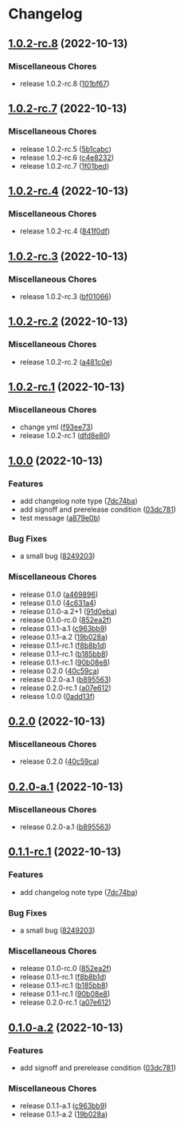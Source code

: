 # Changelog

## [1.0.2-rc.8](https://github.com/bowentan/test-workflow/compare/v1.0.2-rc.7...v1.0.2-rc.8) (2022-10-13)


### Miscellaneous Chores

* release 1.0.2-rc.8 ([101bf67](https://github.com/bowentan/test-workflow/commit/101bf673d5d9cb12931385226a404dd2fe73a180))

## [1.0.2-rc.7](https://github.com/bowentan/test-workflow/compare/v1.0.2-rc.4...v1.0.2-rc.7) (2022-10-13)


### Miscellaneous Chores

* release 1.0.2-rc.5 ([5b1cabc](https://github.com/bowentan/test-workflow/commit/5b1cabc9986bdf03d4111d3771dd8505b7e5835d))
* release 1.0.2-rc.6 ([c4e8232](https://github.com/bowentan/test-workflow/commit/c4e82329ddf6a7a6a7a18ecfc2f4c461430ce776))
* release 1.0.2-rc.7 ([1f01bed](https://github.com/bowentan/test-workflow/commit/1f01bed11345b48131bbb7b5c62f3dda094a418f))

## [1.0.2-rc.4](https://github.com/bowentan/test-workflow/compare/v1.0.2-rc.3...v1.0.2-rc.4) (2022-10-13)


### Miscellaneous Chores

* release 1.0.2-rc.4 ([841f0df](https://github.com/bowentan/test-workflow/commit/841f0dfd3a04aa0abdfd3663a78a16dc4173cfca))

## [1.0.2-rc.3](https://github.com/bowentan/test-workflow/compare/v1.0.2-rc.2...v1.0.2-rc.3) (2022-10-13)


### Miscellaneous Chores

* release 1.0.2-rc.3 ([bf01066](https://github.com/bowentan/test-workflow/commit/bf010662ddc40d0bb65a2fa4835849791a24df23))

## [1.0.2-rc.2](https://github.com/bowentan/test-workflow/compare/v1.0.2-rc.1...v1.0.2-rc.2) (2022-10-13)


### Miscellaneous Chores

* release 1.0.2-rc.2 ([a481c0e](https://github.com/bowentan/test-workflow/commit/a481c0e5dc8de2e74c6206a0d3c2716c7fc165fd))

## [1.0.2-rc.1](https://github.com/bowentan/test-workflow/compare/v1.0.0...v1.0.2-rc.1) (2022-10-13)


### Miscellaneous Chores

* change yml ([f93ee73](https://github.com/bowentan/test-workflow/commit/f93ee733c3ebc60e679995cf4e81a13e17204ec4))
* release 1.0.2-rc.1 ([dfd8e80](https://github.com/bowentan/test-workflow/commit/dfd8e8092a96857e68dd618017c4058e8b684616))

## [1.0.0](https://github.com/bowentan/test-workflow/compare/v0.2.0...v1.0.0) (2022-10-13)


### Features

* add changelog note type ([7dc74ba](https://github.com/bowentan/test-workflow/commit/7dc74ba3e2752076839bd170225df2eba464a1b1))
* add signoff and prerelease condition ([03dc781](https://github.com/bowentan/test-workflow/commit/03dc781275b61caccbec01aa5c701f369d132136))
* test message ([a879e0b](https://github.com/bowentan/test-workflow/commit/a879e0b8708b7177e63b50d8c2988eb26311a42b))


### Bug Fixes

* a small bug ([8249203](https://github.com/bowentan/test-workflow/commit/82492035a95b1729bcf948a4dd46d4af6703e592))


### Miscellaneous Chores

* release 0.1.0 ([a469896](https://github.com/bowentan/test-workflow/commit/a469896a5991e936be7a98df2ff32d7a8f3d4fd9))
* release 0.1.0 ([4c631a4](https://github.com/bowentan/test-workflow/commit/4c631a4e4e10aca00cf9bfc8fcb10022b5fbc4b4))
* release 0.1.0-a.2+1 ([91d0eba](https://github.com/bowentan/test-workflow/commit/91d0eba2c653b92daf78cd559eb57ab4fa249913))
* release 0.1.0-rc.0 ([852ea2f](https://github.com/bowentan/test-workflow/commit/852ea2f2ea638b3f0be3adacdabafed43d38e7e6))
* release 0.1.1-a.1 ([c963bb9](https://github.com/bowentan/test-workflow/commit/c963bb9ce0e042174f4b89307731c1d2de5a277f))
* release 0.1.1-a.2 ([19b028a](https://github.com/bowentan/test-workflow/commit/19b028ac5add7760c78f8481569ebd887c509125))
* release 0.1.1-rc.1 ([f8b8b1d](https://github.com/bowentan/test-workflow/commit/f8b8b1d730afd2edadd995d80a74daeabb19e210))
* release 0.1.1-rc.1 ([b185bb8](https://github.com/bowentan/test-workflow/commit/b185bb8c68ff6888b01191c84ad48c92378bf834))
* release 0.1.1-rc.1 ([90b08e8](https://github.com/bowentan/test-workflow/commit/90b08e81102da205c9ba253d5f6995f6c9cd3f6c))
* release 0.2.0 ([40c59ca](https://github.com/bowentan/test-workflow/commit/40c59caa721d8e0b39ca5b7910c8476af01f8954))
* release 0.2.0-a.1 ([b895563](https://github.com/bowentan/test-workflow/commit/b895563e00fb97324ededdb70266c098da5f56e7))
* release 0.2.0-rc.1 ([a07e612](https://github.com/bowentan/test-workflow/commit/a07e61277d8d4e1abaff94b27cea10146f8aeb38))
* release 1.0.0 ([0add13f](https://github.com/bowentan/test-workflow/commit/0add13f8ae6d03fca91c854bc234263f699ea865))

## [0.2.0](https://github.com/bowentan/test-workflow/compare/v0.2.0-a.1...v0.2.0) (2022-10-13)


### Miscellaneous Chores

* release 0.2.0 ([40c59ca](https://github.com/bowentan/test-workflow/commit/40c59caa721d8e0b39ca5b7910c8476af01f8954))

## [0.2.0-a.1](https://github.com/bowentan/test-workflow/compare/v0.1.1-rc.1...v0.2.0-a.1) (2022-10-13)


### Miscellaneous Chores

* release 0.2.0-a.1 ([b895563](https://github.com/bowentan/test-workflow/commit/b895563e00fb97324ededdb70266c098da5f56e7))

## [0.1.1-rc.1](https://github.com/bowentan/test-workflow/compare/v0.1.0-a.2+1...v0.1.1-rc.1) (2022-10-13)


### Features

* add changelog note type ([7dc74ba](https://github.com/bowentan/test-workflow/commit/7dc74ba3e2752076839bd170225df2eba464a1b1))


### Bug Fixes

* a small bug ([8249203](https://github.com/bowentan/test-workflow/commit/82492035a95b1729bcf948a4dd46d4af6703e592))


### Miscellaneous Chores

* release 0.1.0-rc.0 ([852ea2f](https://github.com/bowentan/test-workflow/commit/852ea2f2ea638b3f0be3adacdabafed43d38e7e6))
* release 0.1.1-rc.1 ([f8b8b1d](https://github.com/bowentan/test-workflow/commit/f8b8b1d730afd2edadd995d80a74daeabb19e210))
* release 0.1.1-rc.1 ([b185bb8](https://github.com/bowentan/test-workflow/commit/b185bb8c68ff6888b01191c84ad48c92378bf834))
* release 0.1.1-rc.1 ([90b08e8](https://github.com/bowentan/test-workflow/commit/90b08e81102da205c9ba253d5f6995f6c9cd3f6c))
* release 0.2.0-rc.1 ([a07e612](https://github.com/bowentan/test-workflow/commit/a07e61277d8d4e1abaff94b27cea10146f8aeb38))

## [0.1.0-a.2](https://github.com/bowentan/test-workflow/compare/v0.1.0...v0.1.0-a.2) (2022-10-13)

### Features

-   add signoff and prerelease condition ([03dc781](https://github.com/bowentan/test-workflow/commit/03dc781275b61caccbec01aa5c701f369d132136))

### Miscellaneous Chores

-   release 0.1.1-a.1 ([c963bb9](https://github.com/bowentan/test-workflow/commit/c963bb9ce0e042174f4b89307731c1d2de5a277f))
-   release 0.1.1-a.2 ([19b028a](https://github.com/bowentan/test-workflow/commit/19b028ac5add7760c78f8481569ebd887c509125))
